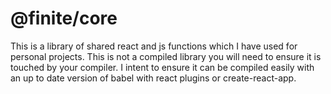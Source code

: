 # @finite/core

This is a library of shared react and js functions which I have used for personal projects. This is not a compiled library you will need to ensure it is touched by your compiler. I intent to ensure it can be compiled easily with an up to date version of babel with react plugins or create-react-app.

